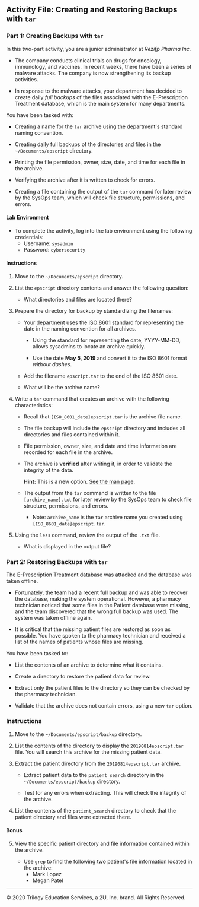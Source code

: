## Activity File: Creating and Restoring Backups with `tar`

### Part 1: Creating Backups with `tar`

In this two-part activity, you are a junior administrator at *Rezifp Pharma Inc.*

- The company conducts clinical trials on drugs for oncology, immunology, and vaccines.  In recent weeks, there have been a series of malware attacks. The company is now strengthening its backup activities.   

- In response to the malware attacks, your department has decided to create daily *full backups* of the files associated with the E-Prescription Treatment database, which is the main system for many departments. 

You have been tasked with:

- Creating a name for the `tar` archive using the department's standard naming convention.
 
- Creating daily full backups of the directories and files in the `~/Documents/epscript` directory.

- Printing the file permission, owner, size, date, and time for each file in the archive.
 
- Verifying the archive after it is written to check for errors.

- Creating a file containing the output of the `tar` command for later review by the SysOps team, which will check file structure, permissions, and errors.

#### Lab Environment

- To complete the activity, log into the lab environment using the following credentials:  
    - Username: `sysadmin` 
    - Password: `cybersecurity`

#### Instructions

1. Move to the `~/Documents/epscript` directory.

2. List the `epscript` directory contents and answer the following question:

    - What directories and files are located there? 

3. Prepare the directory for backup by standardizing the filenames:

    - Your department uses the [ISO 8601](https://www.cl.cam.ac.uk/~mgk25/iso-time.html) standard for representing the date in the naming convention for all archives.    
        
        - Using the standard for representing the date, YYYY-MM-DD, allows sysadmins to locate an archive quickly.

        - Use the date **May 5, 2019** and convert it to the ISO 8601 format *without dashes*.

    - Add the filename `epscript.tar` to the end of the ISO 8601 date.

    - What will be the archive name?

4.  Write a `tar` command that creates an archive with the following characteristics:

    - Recall that `[ISO_8601_date]epscript.tar` is the archive file name.

    - The file backup will include the `epscript` directory and includes all directories and files contained within it.

    - File permission, owner, size, and date and time information are recorded for each file in the archive.

    - The archive is **verified** after writing it, in order to validate the integrity of the data.

        **Hint:** This is a new option. [See the man page](http://man7.org/linux/man-pages/man1/tar.1.html).

    - The output from the `tar` command is written to the file `[archive_name].txt` for later review by the SysOps team to check file structure, permissions, and errors.

        - Note: `archive_name` is the `tar` archive name you created using `[ISO_8601_date]epscript.tar`.

5.  Using the `less` command, review the output of the `.txt` file.

      - What is displayed in the output file?

### Part 2: Restoring Backups with `tar`

The E-Prescription Treatment database was attacked and the database was taken offline. 

- Fortunately, the team had a recent full backup and was able to recover the database, making the system operational. However, a pharmacy technician noticed that some files in the Patient database were missing, and the team discovered that the wrong full backup was used. The system was taken offline again.

- It is critical that the missing patient files are restored as soon as possible. You have spoken to the pharmacy technician and received a list of the names of patients whose files are missing.  

You have been tasked to:

- List the contents of an archive to determine what it contains.

- Create a directory to restore the patient data for review.

- Extract only the patient files to the directory so they can be checked by the pharmacy technician. 

- Validate that the archive does not contain errors, using a new `tar` option.


### Instructions 

1. Move to the `~/Documents/epscript/backup` directory.

2. List the contents of the directory to display the `20190814epscript.tar` file. You will search this archive for the missing patient data.

3. Extract the patient directory from the `20190814epscript.tar` archive.  

    - Extract patient data to the `patient_search` directory in the `~/Documents/epscript/backup` directory.   

    - Test for any errors when extracting. This will check the integrity of the archive.

4. List the contents of the `patient_search` directory to check that the patient directory and files were extracted there.   

#### Bonus

5. View the specific patient directory and file information contained within the archive.

    - Use `grep` to find the following two patient's file information located in the archive:
      - Mark Lopez
      - Megan Patel



---

© 2020 Trilogy Education Services, a 2U, Inc. brand. All Rights Reserved.  